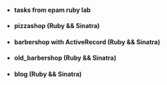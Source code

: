 + #### tasks from epam ruby lab

+ #### pizzashop (Ruby && Sinatra)

+ #### barbershop with ActiveRecord (Ruby && Sinatra)

+ #### old_barbershop (Ruby && Sinatra)

+ #### blog (Ruby && Sinatra)

